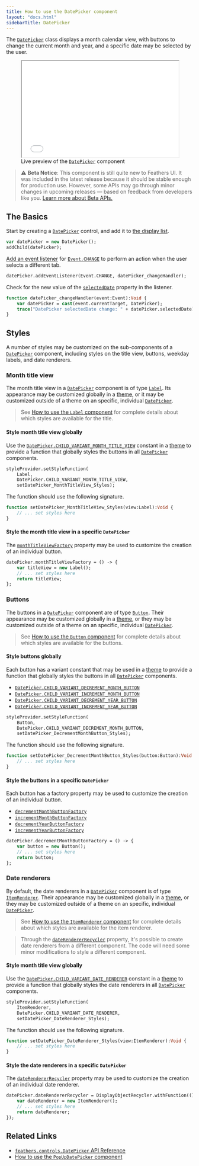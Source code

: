 ```yaml
---
title: How to use the DatePicker component
layout: "docs.html"
sidebarTitle: DatePicker
---
```


The [`DatePicker`](https://api.feathersui.com/current/feathers/controls/DatePicker.html) class displays a month calendar view, with buttons to change the current month and year, and a specific date may be selected by the user.

<figure>
<!-- needs to be a bit taller to accomodate larger touch hit areas on mobile -->
<iframe src="/learn/haxe-openfl/samples/date-picker.html" width="100%" height="260"></iframe>
<figcaption>Live preview of the <a href="https://api.feathersui.com/current/feathers/controls/DatePicker.html"><code>DatePicker</code></a> component</figcaption>
</figure>

> ⚠️ **Beta Notice**: This component is still quite new to Feathers UI. It was included in the latest release because it should be stable enough for production use. However, some APIs may go through minor changes in upcoming releases — based on feedback from developers like you. [Learn more about Beta APIs.](./semver.md#beta-apis)

## The Basics

Start by creating a [`DatePicker`](https://api.feathersui.com/current/feathers/controls/DatePicker.html) control, and add it to [the display list](https://books.openfl.org/openfl-developers-guide/display-programming/basics-of-display-programming.html).

```haxe
var datePicker = new DatePicker();
addChild(datePicker);
```

[Add an event listener](https://books.openfl.org/openfl-developers-guide/handling-events/basics-of-handling-events.html) for [`Event.CHANGE`](https://api.openfl.org/openfl/events/Event.html#CHANGE) to perform an action when the user selects a different tab.

```haxe
datePicker.addEventListener(Event.CHANGE, datePicker_changeHandler);
```

Check for the new value of the [`selectedDate`](https://api.feathersui.com/current/feathers/controls/DatePicker.html#selectedDate) property in the listener.

```haxe
function datePicker_changeHandler(event:Event):Void {
    var datePicker = cast(event.currentTarget, DatePicker);
    trace("DatePicker selectedDate change: " + datePicker.selectedDate);
}
```

## Styles

A number of styles may be customized on the sub-components of a [`DatePicker`](https://api.feathersui.com/current/feathers/controls/DatePicker.html) component, including styles on the title view, buttons, weekday labels, and date renderers.

### Month title view

The month title view in a [`DatePicker`](https://api.feathersui.com/current/feathers/controls/DatePicker.html) component is of type [`Label`](./label.md). Its appearance may be customized globally in a [theme](./themes.md), or it may be customized outside of a theme on an specific, individual [`DatePicker`](https://api.feathersui.com/current/feathers/controls/DatePicker.html).

> See [How to use the `Label` component](./label.md#styles) for complete details about which styles are available for the title.

#### Style month title view globally

Use the [`DatePicker.CHILD_VARIANT_MONTH_TITLE_VIEW`](https://api.feathersui.com/current/feathers/controls/DatePicker.html#CHILD_VARIANT_MONTH_TITLE_VIEW) constant in a [theme](./themes.md) to provide a function that globally styles the buttons in all [`DatePicker`](https://api.feathersui.com/current/feathers/controls/DatePicker.html) components.

```haxe
styleProvider.setStyleFunction(
    Label,
    DatePicker.CHILD_VARIANT_MONTH_TITLE_VIEW,
    setDatePicker_MonthTitleView_Styles);
```

The function should use the following signature.

```haxe
function setDatePicker_MonthTitleView_Styles(view:Label):Void {
    // ... set styles here
}
```

#### Style the month title view in a specific `DatePicker`

The [`monthTitleViewFactory`](https://api.feathersui.com/current/feathers/controls/DatePicker.html#monthTitleViewFactory) property may be used to customize the creation of an individual button.

```haxe
datePicker.monthTitleViewFactory = () -> {
    var titleView = new Label();
    // ... set styles here
    return titleView;
};
```

### Buttons

The buttons in a [`DatePicker`](https://api.feathersui.com/current/feathers/controls/DatePicker.html) component are of type [`Button`](./button.md). Their appearance may be customized globally in a [theme](./themes.md), or they may be customized outside of a theme on an specific, individual [`DatePicker`](https://api.feathersui.com/current/feathers/controls/DatePicker.html).

> See [How to use the `Button` component](./button.md#styles) for complete details about which styles are available for the buttons.

#### Style buttons globally

Each button has a variant constant that may be used in a [theme](./themes.md) to provide a function that globally styles the buttons in all [`DatePicker`](https://api.feathersui.com/current/feathers/controls/DatePicker.html) components.

- [`DatePicker.CHILD_VARIANT_DECREMENT_MONTH_BUTTON`](https://api.feathersui.com/current/feathers/controls/DatePicker.html#CHILD_VARIANT_DECREMENT_MONTH_BUTTON)
- [`DatePicker.CHILD_VARIANT_INCREMENT_MONTH_BUTTON`](https://api.feathersui.com/current/feathers/controls/DatePicker.html#CHILD_VARIANT_INCREMENT_MONTH_BUTTON)
- [`DatePicker.CHILD_VARIANT_DECREMENT_YEAR_BUTTON`](https://api.feathersui.com/current/feathers/controls/DatePicker.html#CHILD_VARIANT_DECREMENT_YEAR_BUTTON)
- [`DatePicker.CHILD_VARIANT_INCREMENT_YEAR_BUTTON`](https://api.feathersui.com/current/feathers/controls/DatePicker.html#CHILD_VARIANT_INCREMENT_YEAR_BUTTON)

```haxe
styleProvider.setStyleFunction(
    Button,
    DatePicker.CHILD_VARIANT_DECREMENT_MONTH_BUTTON,
    setDatePicker_DecrementMonthButton_Styles);
```

The function should use the following signature.

```haxe
function setDatePicker_DecrementMonthButton_Styles(button:Button):Void {
    // ... set styles here
}
```

#### Style the buttons in a specific `DatePicker`

Each button has a factory property may be used to customize the creation of an individual button.

- [`decrementMonthButtonFactory`](https://api.feathersui.com/current/feathers/controls/DatePicker.html#decrementMonthButtonFactory)
- [`incrementMonthButtonFactory`](https://api.feathersui.com/current/feathers/controls/DatePicker.html#incrementMonthButtonFactory)
- [`decrementYearButtonFactory`](https://api.feathersui.com/current/feathers/controls/DatePicker.html#decrementYearButtonFactory)
- [`incrementYearButtonFactory`](https://api.feathersui.com/current/feathers/controls/DatePicker.html#incrementYearButtonFactory)

```haxe
datePicker.decrementMonthButtonFactory = () -> {
    var button = new Button();
    // ... set styles here
    return button;
};
```

### Date renderers

By default, the date renderers in a [`DatePicker`](https://api.feathersui.com/current/feathers/controls/DatePicker.html) component is of type [`ItemRenderer`](./item-renderer.md). Their appearance may be customized globally in a [theme](./themes.md), or they may be customized outside of a theme on an specific, individual [`DatePicker`](https://api.feathersui.com/current/feathers/controls/DatePicker.html).

> See [How to use the `ItemRenderer` component](./item-renderer.md#styles) for complete details about which styles are available for the item renderer.

> Through the [`dateRendererRecycler`](https://api.feathersui.com/current/feathers/controls/DatePicker.html#dateRendererRecycler) property, it's possible to create date renderers from a different component. The code will need some minor modifications to style a different component.

#### Style month title view globally

Use the [`DatePicker.CHILD_VARIANT_DATE_RENDERER`](https://api.feathersui.com/current/feathers/controls/DatePicker.html#CHILD_VARIANT_DATE_RENDERER) constant in a [theme](./themes.md) to provide a function that globally styles the date renderers in all [`DatePicker`](https://api.feathersui.com/current/feathers/controls/DatePicker.html) components.

```haxe
styleProvider.setStyleFunction(
    ItemRenderer,
    DatePicker.CHILD_VARIANT_DATE_RENDERER,
    setDatePicker_DateRenderer_Styles);
```

The function should use the following signature.

```haxe
function setDatePicker_DateRenderer_Styles(view:ItemRenderer):Void {
    // ... set styles here
}
```

#### Style the date renderers in a specific `DatePicker`

The [`dateRendererRecycler`](https://api.feathersui.com/current/feathers/controls/DatePicker.html#dateRendererRecycler) property may be used to customize the creation of an individual date renderer.

```haxe
datePicker.dateRendererRecycler = DisplayObjectRecycler.withFunction(() -> {
    var dateRenderer = new ItemRenderer();
    // ... set styles here
    return dateRenderer;
});
```

## Related Links

- [`feathers.controls.DatePicker` API Reference](https://api.feathersui.com/current/feathers/controls/DatePicker.html)
- [How to use the `PopUpDatePicker` component](./pop-up-date-picker.md)
